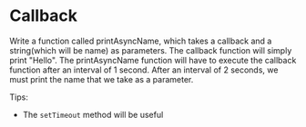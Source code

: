 # Callback

Write a function called printAsyncName, which takes a callback and a string(which will be name) as parameters. The callback function will simply print "Hello". The printAsyncName function will have to execute the callback function after an interval of 1 second. After an interval of 2 seconds, we must print the name that we take as a parameter.

Tips:

- The `setTimeout` method will be useful
